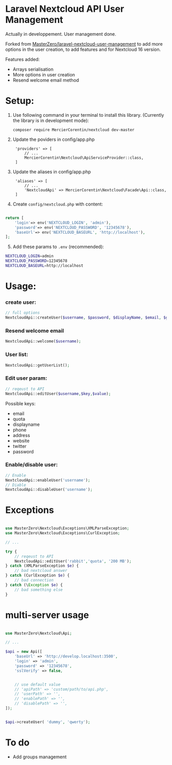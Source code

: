 # Laravel Nextcloud API User Management
Actually in developpement. User management done. 

Forked from [MasterZero/laravel-nextcloud-user-management](https://github.com/MasterZero/laravel-nextcloud-user-management) to add more options in the user creation, to add features and for Nextcloud 16 version. 

Features added:
- Arrays serialisation
- More options in user creation
- Resend welcome email method

# Setup:
1. Use following command in your terminal to install this library. (Currently the library is in development mode):

    `composer require MercierCorentin/nextcloud dev-master`

2. Update the poviders in config/app.php
        
        'providers' => [
            // ...
            MercierCorentin\Nextcloud\ApiServiceProvider::class,
        ]

3. Update the aliases in config/app.php

        'aliases' => [
            // ...
            'NextcloudApi' => MercierCorentin\Nextcloud\Facade\Api::class,
        ]

4. Create `config/nextcloud.php` with content:

```php

return [
    'login'=> env('NEXTCLOUD_LOGIN', 'admin'),
    'password'=> env('NEXTCLOUD_PASSWORD', '12345678'),
    'baseUrl'=> env('NEXTCLOUD_BASEURL', 'http://localhost'),
];

```

5. Add these params to `.env` (recommended):

```sh
NEXTCLOUD_LOGIN=admin
NEXTCLOUD_PASSWORD=12345678
NEXTCLOUD_BASEURL=http://localhost

```

# Usage:
### create user:
```php
// full options
NextcloudApi::createUser($username, $password, $displayName, $email, $groups, $subadmin, $quota, $language);
```
### Resend welcome email
```php
NextcloudApi::welcome($username);
```
### User list:
```php
NextcloudApi::getUserList();
```

### Edit user param:
```php
// reqeust to API
NextcloudApi::editUser($username,$key,$value);
```
Possible keys:
- email
- quota
- displayname
- phone
- address
- website
- twitter
- password


### Enable/disable user:
```php
// Enable
NextcloudApi::enableUser('username');
// Diable
NextcloudApi::disableUser('username');
```

# Exceptions

```php

use MasterZero\Nextcloud\Exceptions\XMLParseException;
use MasterZero\Nextcloud\Exceptions\CurlException;

// ... 

try {
    // reqeust to API
    NextcloudApi::editUser('rabbit','quota', '200 MB');
} catch (XMLParseException $e) {
    // bad nextcloud answer
} catch (CurlException $e) {
    // bad connection
} catch (\Exception $e) {
    // bad something else
}

```


# multi-server usage

```php

use MasterZero\Nextcloud\Api;

// ... 

$api = new Api([
    'baseUrl' => 'http://develop.localhost:3500',
    'login' => 'admin',
    'password' => '12345678',
    'sslVerify' => false,


    // use default value
    // 'apiPath' => 'custom/path/to/api.php', 
    // 'userPath' => '',
    // 'enablePath' => '',
    // 'disablePath' => '',
]);


$api->createUser( 'dummy', 'qwerty');

```
# To do 
- Add groups management